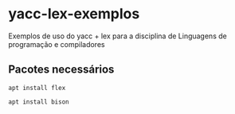 # yacc-lex-exemplos
Exemplos de uso do yacc + lex para a disciplina de Linguagens de programação e compiladores


## Pacotes necessários
```apt install flex```

```apt install bison```
